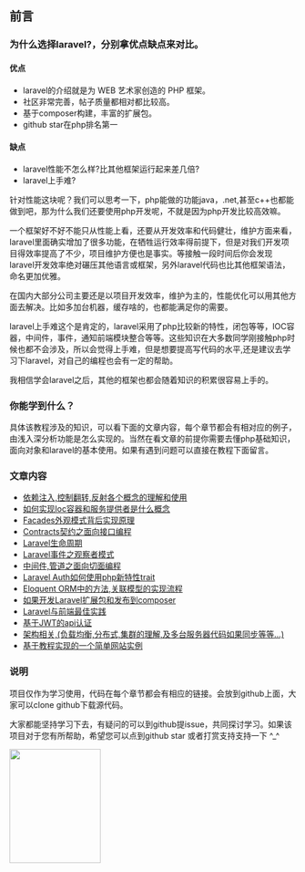 ## 前言

### 为什么选择laravel?，分别拿优点缺点来对比。

#### 优点

+ laravel的介绍就是为 WEB 艺术家创造的 PHP 框架。
+ 社区非常完善，帖子质量都相对都比较高。
+ 基于composer构建，丰富的扩展包。
+ github star在php排名第一

#### 缺点
+ laravel性能不怎么样?比其他框架运行起来差几倍?
+ laravel上手难?

针对性能这块呢？我们可以思考一下，php能做的功能java，.net,甚至c++也都能做到吧，那为什么我们还要使用php开发呢，不就是因为php开发比较高效嘛。

一个框架好不好不能只从性能上看，还要从开发效率和代码健壮，维护方面来看，laravel里面确实增加了很多功能，在牺牲运行效率得前提下，但是对我们开发项目得效率提高了不少，项目维护方便也是事实。等接触一段时间后你会发现laravel开发效率绝对碾压其他语言或框架，另外laravel代码也比其他框架语法，命名更加优雅。

在国内大部分公司主要还是以项目开发效率，维护为主的，性能优化可以用其他方面去解决。比如多加台机器，缓存啥的，也都能满足你的需要。

laravel上手难这个是肯定的，laravel采用了php比较新的特性，闭包等等，IOC容器，中间件，事件，通知前端模块整合等等。这些知识在大多数同学刚接触php时候也都不会涉及，所以会觉得上手难，但是想要提高写代码的水平,还是建议去学习下laravel，对自己的编程也会有一定的帮助。

我相信学会laravel之后，其他的框架也都会随着知识的积累很容易上手的。

### 你能学到什么？

具体该教程涉及的知识，可以看下面的文章内容，每个章节都会有相对应的例子，由浅入深分析功能是怎么实现的。当然在看文章的前提你需要去懂php基础知识，面向对象和laravel的基本使用。如果有遇到问题可以直接在教程下面留言。

### 文章内容

- [依赖注入,控制翻转,反射各个概念的理解和使用](https://github.com/cxp1539/laravel-core-learn/issues/1)
- [如何实现Ioc容器和服务提供者是什么概念](https://github.com/cxp1539/laravel-core-learn/issues/2)
- [Facades外观模式背后实现原理](https://github.com/cxp1539/laravel-core-learn/issues/3)
- [Contracts契约之面向接口编程](https://github.com/cxp1539/laravel-core-learn/issues/4)
- [Laravel生命周期](https://github.com/cxp1539/laravel-core-learn/issues/5)
- [Laravel事件之观察者模式](https://github.com/cxp1539/laravel-core-learn/issues/6)
- [中间件,管道之面向切面编程](https://github.com/cxp1539/laravel-core-learn/issues/7)
- [Laravel Auth如何使用php新特性trait](https://github.com/cxp1539/laravel-core-learn/issues/8)
- [Eloquent ORM中的方法,关联模型的实现流程](https://github.com/cxp1539/laravel-core-learn/issues/9)
- [如果开发Laravel扩展包和发布到composer](https://github.com/cxp1539/laravel-core-learn/issues/10)
- [Laravel与前端最佳实践](https://github.com/cxp1539/laravel-core-learn/issues/11)
- [基于JWT的api认证](https://github.com/cxp1539/laravel-core-learn/issues/12)
- [架构相关,(负载均衡,分布式,集群的理解,及多台服务器代码如果同步等等...)](https://github.com/cxp1539/laravel-core-learn/issues/13)
- [基于教程实现的一个简单网站实例](https://github.com/cxp1539/laravel-core-learn/issues/14)

### 说明

项目仅作为学习使用，代码在每个章节都会有相应的链接。会放到github上面，大家可以clone github下载源代码。

大家都能坚持学习下去，有疑问的可以到github提issue，共同探讨学习。如果该项目对于您有所帮助，希望您可以点到github star 或者打赏支持支持一下 ^_^ 

<img src="https://github.com/cxp1539/laravel-core-learn/blob/master/imgs/1547642038777.jpg" width="160" height="200" />
